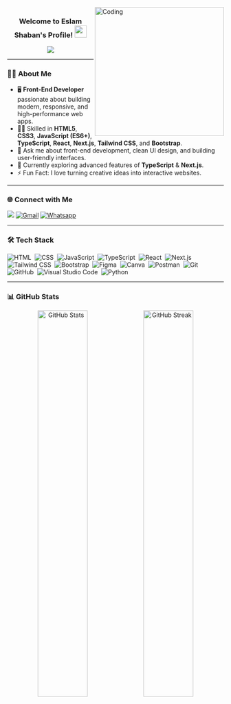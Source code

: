 <img align="right" alt="Coding" width="300" src="https://user-images.githubusercontent.com/77529535/104816402-097a5f80-5843-11eb-9d83-deadb3bb212c.gif">

<h3 align="center">
  Welcome to Eslam Shaban's Profile! <img src="https://media.giphy.com/media/hvRJCLFzcasrR4ia7z/giphy.gif" width="28">
</h3>

<p align="center">
  <a href="https://github.com/DenverCoder1/readme-typing-svg">
    <img src="https://readme-typing-svg.herokuapp.com/?lines=Front-End%20Developer;React%20%7C%20Next.js%20%7C%20TypeScript;Always%20learning%20new%20things&font=Fira%20Code&center=true&width=500&height=45&color=00DF67&vCenter=true&size=22">
  </a>
</p>

---

### 👨‍💻 About Me
- 🖥️ **Front-End Developer** passionate about building modern, responsive, and high-performance web apps.  
- 👨‍💻 Skilled in **HTML5**, **CSS3**, **JavaScript (ES6+)**, **TypeScript**, **React**, **Next.js**, **Tailwind CSS**, and **Bootstrap**.  
- 💬 Ask me about front-end development, clean UI design, and building user-friendly interfaces.  
- 🚀 Currently exploring advanced features of **TypeScript** & **Next.js**.  
- ⚡ Fun Fact: I love turning creative ideas into interactive websites.  

---

### 🌐 Connect with Me
<a href="https://www.linkedin.com/in/eslamshaban060/" target="_blank"><img src="https://img.shields.io/badge/-Eslam%20Shaban-0077B5?style=for-the-badge&logo=Linkedin&logoColor=white"/></a>
[![Gmail](https://img.shields.io/badge/-Gmail-D14836?style=for-the-badge&logo=gmail&logoColor=white)](mailto:eslamshaban060@gmail.com)
[![Whatsapp](https://img.shields.io/badge/-Whatsapp-075e54?style=for-the-badge&logo=Whatsapp&logoColor=white)](https://api.whatsapp.com/send?phone=201006407387)

---

### 🛠 Tech Stack
![HTML](https://img.shields.io/badge/-HTML-05122A?style=flat&logo=HTML5)&nbsp;
![CSS](https://img.shields.io/badge/-CSS-05122A?style=flat&logo=CSS3&logoColor=1572B6)&nbsp;
![JavaScript](https://img.shields.io/badge/-JavaScript-05122A?style=flat&logo=javascript)&nbsp;
![TypeScript](https://img.shields.io/badge/-TypeScript-05122A?style=flat&logo=typescript)&nbsp;
![React](https://img.shields.io/badge/-React-05122A?style=flat&logo=react)&nbsp;
![Next.js](https://img.shields.io/badge/-Next.js-05122A?style=flat&logo=next.js)&nbsp;
![Tailwind CSS](https://img.shields.io/badge/-Tailwind%20CSS-05122A?style=flat&logo=tailwind-css)&nbsp;
![Bootstrap](https://img.shields.io/badge/-Bootstrap-05122A?style=flat&logo=bootstrap)&nbsp;
![Figma](https://img.shields.io/badge/-Figma-05122A?style=flat&logo=figma)&nbsp;
![Canva](https://img.shields.io/badge/-Canva-05122A?style=flat&logo=canva)&nbsp;
![Postman](https://img.shields.io/badge/-Postman-05122A?style=flat&logo=postman)&nbsp;
![Git](https://img.shields.io/badge/-Git-05122A?style=flat&logo=git)&nbsp;
![GitHub](https://img.shields.io/badge/-GitHub-05122A?style=flat&logo=github)&nbsp;
![Visual Studio Code](https://img.shields.io/badge/-VS%20Code-05122A?style=flat&logo=visual-studio-code&logoColor=007ACC)&nbsp;
![Python](https://img.shields.io/badge/-Python-05122A?style=flat&logo=python)&nbsp;

---

### 📊 GitHub Stats
<p align="center">
  <img src="https://github-readme-stats.vercel.app/api?username=eslamshaban060&show_icons=true&theme=radical" alt="GitHub Stats" width="48%">
  <img src="https://github-readme-streak-stats.herokuapp.com/?user=eslamshaban060&theme=radical" alt="GitHub Streak" width="48%">
</p>
